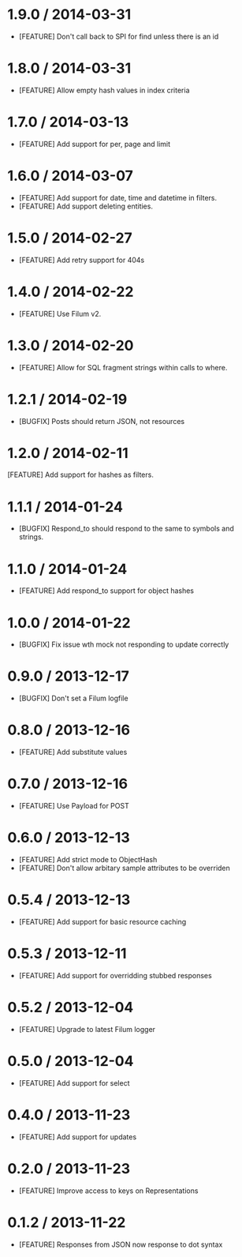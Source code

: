# 1.9.0 / 2014-03-31
* [FEATURE] Don't call back to SPI for find unless there is an id

# 1.8.0 / 2014-03-31
* [FEATURE] Allow empty hash values in index criteria

# 1.7.0 / 2014-03-13
* [FEATURE] Add support for per, page and limit

# 1.6.0 / 2014-03-07
* [FEATURE] Add support for date, time and datetime in filters.
* [FEATURE] Add support deleting entities.

# 1.5.0 / 2014-02-27
* [FEATURE] Add retry support for 404s

# 1.4.0 / 2014-02-22
* [FEATURE] Use Filum v2.

# 1.3.0 / 2014-02-20
* [FEATURE] Allow for SQL fragment strings within calls to where.

# 1.2.1 / 2014-02-19
* [BUGFIX] Posts should return JSON, not resources

# 1.2.0 / 2014-02-11
[FEATURE] Add support for hashes as filters.

# 1.1.1 / 2014-01-24
* [BUGFIX] Respond_to should respond to the same to symbols and strings.

# 1.1.0 / 2014-01-24
* [FEATURE] Add respond_to support for object hashes

# 1.0.0 / 2014-01-22
* [BUGFIX] Fix issue wth mock not responding to update correctly

# 0.9.0 / 2013-12-17
* [BUGFIX] Don't set a Filum logfile

# 0.8.0 / 2013-12-16
* [FEATURE] Add substitute values

# 0.7.0 / 2013-12-16
* [FEATURE] Use Payload for POST

# 0.6.0 / 2013-12-13
* [FEATURE] Add strict mode to ObjectHash
* [FEATURE] Don't allow arbitary sample attributes to be overriden

# 0.5.4 / 2013-12-13
* [FEATURE] Add support for basic resource caching

# 0.5.3 / 2013-12-11
* [FEATURE] Add support for overridding stubbed responses

# 0.5.2 / 2013-12-04
* [FEATURE] Upgrade to latest Filum logger

# 0.5.0 / 2013-12-04
* [FEATURE] Add support for select

# 0.4.0 / 2013-11-23
* [FEATURE] Add support for updates

# 0.2.0 / 2013-11-23
* [FEATURE] Improve access to keys on Representations

# 0.1.2 / 2013-11-22
* [FEATURE] Responses from JSON now response to dot syntax
